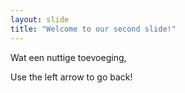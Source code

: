 ```yaml
---
layout: slide
title: "Welcome to our second slide!"
---
```

Wat een nuttige toevoeging,

Use the left arrow to go back!
